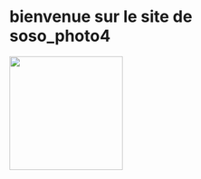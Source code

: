 <html>
<head>
    <title>site-sosophoto4</title>
</head>
<body>
  <h1>bienvenue sur le site de soso_photo4</h1>
  <img src="file:///C:/Users/soanb/Pictures/club%20photo/light%20painting/DRAGON.JPG" height="200px" height="60px">
</body>
</html>
